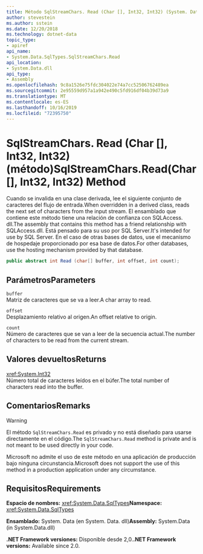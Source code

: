```yaml
---
title: Método SqlStreamChars. Read (Char [], Int32, Int32) (System. Data. SqlTypes)
author: stevestein
ms.author: sstein
ms.date: 12/20/2018
ms.technology: dotnet-data
topic_type:
- apiref
api_name:
- System.Data.SqlTypes.SqlStreamChars.Read
api_location:
- System.Data.dll
api_type:
- Assembly
ms.openlocfilehash: 9c8a1526e75fdc304022e74a7cc52506762489ea
ms.sourcegitcommit: 2e95559d957a1a942e490c5fd916df04b39d73a9
ms.translationtype: MT
ms.contentlocale: es-ES
ms.lasthandoff: 10/16/2019
ms.locfileid: "72395750"
---
```

# <a name="sqlstreamcharsreadchar-int32-int32-method"></a><span data-ttu-id="232a5-102">SqlStreamChars. Read (Char [], Int32, Int32) (método)</span><span class="sxs-lookup"><span data-stu-id="232a5-102">SqlStreamChars.Read(Char[], Int32, Int32) Method</span></span>

<span data-ttu-id="232a5-103">Cuando se invalida en una clase derivada, lee el siguiente conjunto de caracteres del flujo de entrada.</span><span class="sxs-lookup"><span data-stu-id="232a5-103">When overridden in a derived class, reads the next set of characters from the input stream.</span></span> <span data-ttu-id="232a5-104">El ensamblado que contiene este método tiene una relación de confianza con SQLAccess. dll.</span><span class="sxs-lookup"><span data-stu-id="232a5-104">The assembly that contains this method has a friend relationship with SQLAccess.dll.</span></span> <span data-ttu-id="232a5-105">Está pensado para su uso por SQL Server.</span><span class="sxs-lookup"><span data-stu-id="232a5-105">It's intended for use by SQL Server.</span></span> <span data-ttu-id="232a5-106">En el caso de otras bases de datos, use el mecanismo de hospedaje proporcionado por esa base de datos.</span><span class="sxs-lookup"><span data-stu-id="232a5-106">For other databases, use the hosting mechanism provided by that database.</span></span>

```csharp
public abstract int Read (char[] buffer, int offset, int count);
```

## <a name="parameters"></a><span data-ttu-id="232a5-107">Parámetros</span><span class="sxs-lookup"><span data-stu-id="232a5-107">Parameters</span></span>

`buffer`\
<span data-ttu-id="232a5-108">Matriz de caracteres que se va a leer.</span><span class="sxs-lookup"><span data-stu-id="232a5-108">A char array to read.</span></span>

`offset`\
<span data-ttu-id="232a5-109">Desplazamiento relativo al origen.</span><span class="sxs-lookup"><span data-stu-id="232a5-109">An offset relative to origin.</span></span>

`count`\
<span data-ttu-id="232a5-110">Número de caracteres que se van a leer de la secuencia actual.</span><span class="sxs-lookup"><span data-stu-id="232a5-110">The number of characters to be read from the current stream.</span></span>

## <a name="returns"></a><span data-ttu-id="232a5-111">Valores devueltos</span><span class="sxs-lookup"><span data-stu-id="232a5-111">Returns</span></span>

<xref:System.Int32>\
<span data-ttu-id="232a5-112">Número total de caracteres leídos en el búfer.</span><span class="sxs-lookup"><span data-stu-id="232a5-112">The total number of characters read into the buffer.</span></span>

## <a name="remarks"></a><span data-ttu-id="232a5-113">Comentarios</span><span class="sxs-lookup"><span data-stu-id="232a5-113">Remarks</span></span>

> [!WARNING]
> <span data-ttu-id="232a5-114">El método `SqlStreamChars.Read` es privado y no está diseñado para usarse directamente en el código.</span><span class="sxs-lookup"><span data-stu-id="232a5-114">The `SqlStreamChars.Read` method is private and is not meant to be used directly in your code.</span></span>
>
> <span data-ttu-id="232a5-115">Microsoft no admite el uso de este método en una aplicación de producción bajo ninguna circunstancia.</span><span class="sxs-lookup"><span data-stu-id="232a5-115">Microsoft does not support the use of this method in a production application under any circumstance.</span></span>

## <a name="requirements"></a><span data-ttu-id="232a5-116">Requisitos</span><span class="sxs-lookup"><span data-stu-id="232a5-116">Requirements</span></span>

<span data-ttu-id="232a5-117">**Espacio de nombres:** <xref:System.Data.SqlTypes></span><span class="sxs-lookup"><span data-stu-id="232a5-117">**Namespace:** <xref:System.Data.SqlTypes></span></span>

<span data-ttu-id="232a5-118">**Ensamblado:** System. Data (en System. Data. dll)</span><span class="sxs-lookup"><span data-stu-id="232a5-118">**Assembly:** System.Data (in System.Data.dll)</span></span>

<span data-ttu-id="232a5-119">**.NET Framework versiones:** Disponible desde 2,0.</span><span class="sxs-lookup"><span data-stu-id="232a5-119">**.NET Framework versions:** Available since 2.0.</span></span>

